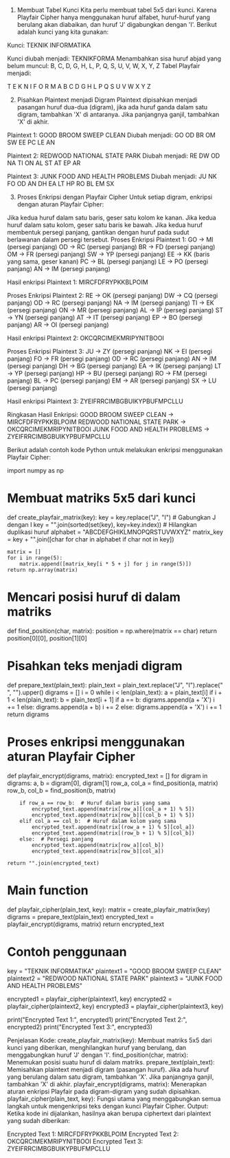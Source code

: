 1. Membuat Tabel Kunci
Kita perlu membuat tabel 5x5 dari kunci. Karena Playfair Cipher hanya menggunakan huruf alfabet, huruf-huruf yang berulang akan diabaikan, dan huruf 'J' digabungkan dengan 'I'. Berikut adalah kunci yang kita gunakan:

Kunci: TEKNIK INFORMATIKA

Kunci diubah menjadi: TEKNIKFORMA
Menambahkan sisa huruf abjad yang belum muncul: B, C, D, G, H, L, P, Q, S, U, V, W, X, Y, Z
Tabel Playfair menjadi:

T	E	K	N	I
F	O	R	M	A
B	C	D	G	H
L	P	Q	S	U
V	W	X	Y	Z

2. Pisahkan Plaintext menjadi Digram
Plaintext dipisahkan menjadi pasangan huruf dua-dua (digram), jika ada huruf ganda dalam satu digram, tambahkan 'X' di antaranya. Jika panjangnya ganjil, tambahkan 'X' di akhir.

Plaintext 1:
GOOD BROOM SWEEP CLEAN
Diubah menjadi:
GO OD BR OM SW EE PC LE AN

Plaintext 2:
REDWOOD NATIONAL STATE PARK
Diubah menjadi:
RE DW OD NA TI ON AL ST AT EP AR

Plaintext 3:
JUNK FOOD AND HEALTH PROBLEMS
Diubah menjadi:
JU NK FO OD AN DH EA LT HP RO BL EM SX

3. Proses Enkripsi dengan Playfair Cipher
Untuk setiap digram, enkripsi dengan aturan Playfair Cipher:

Jika kedua huruf dalam satu baris, geser satu kolom ke kanan.
Jika kedua huruf dalam satu kolom, geser satu baris ke bawah.
Jika kedua huruf membentuk persegi panjang, gantikan dengan huruf pada sudut berlawanan dalam persegi tersebut.
Proses Enkripsi Plaintext 1:
GO → MI (persegi panjang)
OD → RC (persegi panjang)
BR → FD (persegi panjang)
OM → FR (persegi panjang)
SW → YP (persegi panjang)
EE → KK (baris yang sama, geser kanan)
PC → BL (persegi panjang)
LE → PO (persegi panjang)
AN → IM (persegi panjang)

Hasil enkripsi Plaintext 1:
MIRCFDFRYPKKBLPOIM

Proses Enkripsi Plaintext 2:
RE → OK (persegi panjang)
DW → CQ (persegi panjang)
OD → RC (persegi panjang)
NA → IM (persegi panjang)
TI → EK (persegi panjang)
ON → MR (persegi panjang)
AL → IP (persegi panjang)
ST → YN (persegi panjang)
AT → IT (persegi panjang)
EP → BO (persegi panjang)
AR → OI (persegi panjang)

Hasil enkripsi Plaintext 2:
OKCQRCIMEKMRIPYNITBOOI

Proses Enkripsi Plaintext 3:
JU → ZY (persegi panjang)
NK → EI (persegi panjang)
FO → FR (persegi panjang)
OD → RC (persegi panjang)
AN → IM (persegi panjang)
DH → BG (persegi panjang)
EA → IK (persegi panjang)
LT → YP (persegi panjang)
HP → BU (persegi panjang)
RO → FM (persegi panjang)
BL → PC (persegi panjang)
EM → AR (persegi panjang)
SX → LU (persegi panjang)

Hasil enkripsi Plaintext 3:
ZYEIFRRCIMBGBUIKYPBUFMPCLLU

Ringkasan Hasil Enkripsi:
GOOD BROOM SWEEP CLEAN → MIRCFDFRYPKKBLPOIM
REDWOOD NATIONAL STATE PARK → OKCQRCIMEKMRIPYNITBOOI
JUNK FOOD AND HEALTH PROBLEMS → ZYEIFRRCIMBGBUIKYPBUFMPCLLU

Berikut adalah contoh kode Python untuk melakukan enkripsi menggunakan Playfair Cipher:

import numpy as np

# Membuat matriks 5x5 dari kunci
def create_playfair_matrix(key):
    key = key.replace("J", "I")  # Gabungkan J dengan I
    key = "".join(sorted(set(key), key=key.index))  # Hilangkan duplikasi huruf
    alphabet = "ABCDEFGHIKLMNOPQRSTUVWXYZ"
    matrix_key = key + "".join([char for char in alphabet if char not in key])
    
    matrix = []
    for i in range(5):
        matrix.append([matrix_key[i * 5 + j] for j in range(5)])
    return np.array(matrix)

# Mencari posisi huruf di dalam matriks
def find_position(char, matrix):
    position = np.where(matrix == char)
    return position[0][0], position[1][0]

# Pisahkan teks menjadi digram
def prepare_text(plain_text):
    plain_text = plain_text.replace("J", "I").replace(" ", "").upper()
    digrams = []
    i = 0
    while i < len(plain_text):
        a = plain_text[i]
        if i + 1 < len(plain_text):
            b = plain_text[i + 1]
            if a == b:
                digrams.append(a + 'X')
                i += 1
            else:
                digrams.append(a + b)
                i += 2
        else:
            digrams.append(a + 'X')
            i += 1
    return digrams

# Proses enkripsi menggunakan aturan Playfair Cipher
def playfair_encrypt(digrams, matrix):
    encrypted_text = []
    for digram in digrams:
        a, b = digram[0], digram[1]
        row_a, col_a = find_position(a, matrix)
        row_b, col_b = find_position(b, matrix)
        
        if row_a == row_b:  # Huruf dalam baris yang sama
            encrypted_text.append(matrix[row_a][(col_a + 1) % 5])
            encrypted_text.append(matrix[row_b][(col_b + 1) % 5])
        elif col_a == col_b:  # Huruf dalam kolom yang sama
            encrypted_text.append(matrix[(row_a + 1) % 5][col_a])
            encrypted_text.append(matrix[(row_b + 1) % 5][col_b])
        else:  # Persegi panjang
            encrypted_text.append(matrix[row_a][col_b])
            encrypted_text.append(matrix[row_b][col_a])
    
    return "".join(encrypted_text)

# Main function
def playfair_cipher(plain_text, key):
    matrix = create_playfair_matrix(key)
    digrams = prepare_text(plain_text)
    encrypted_text = playfair_encrypt(digrams, matrix)
    return encrypted_text

# Contoh penggunaan
key = "TEKNIK INFORMATIKA"
plaintext1 = "GOOD BROOM SWEEP CLEAN"
plaintext2 = "REDWOOD NATIONAL STATE PARK"
plaintext3 = "JUNK FOOD AND HEALTH PROBLEMS"

encrypted1 = playfair_cipher(plaintext1, key)
encrypted2 = playfair_cipher(plaintext2, key)
encrypted3 = playfair_cipher(plaintext3, key)

print("Encrypted Text 1:", encrypted1)
print("Encrypted Text 2:", encrypted2)
print("Encrypted Text 3:", encrypted3)


Penjelasan Kode:
create_playfair_matrix(key): Membuat matriks 5x5 dari kunci yang diberikan, menghilangkan huruf yang berulang, dan menggabungkan huruf 'J' dengan 'I'.
find_position(char, matrix): Menemukan posisi suatu huruf di dalam matriks.
prepare_text(plain_text): Memisahkan plaintext menjadi digram (pasangan huruf). Jika ada huruf yang berulang dalam satu digram, tambahkan 'X'. Jika panjangnya ganjil, tambahkan 'X' di akhir.
playfair_encrypt(digrams, matrix): Menerapkan aturan enkripsi Playfair pada digram-digram yang sudah dipisahkan.
playfair_cipher(plain_text, key): Fungsi utama yang menggabungkan semua langkah untuk mengenkripsi teks dengan kunci Playfair Cipher.
Output:
Ketika kode ini dijalankan, hasilnya akan berupa ciphertext dari plaintext yang sudah diberikan:

Encrypted Text 1: MIRCFDFRYPKKBLPOIM
Encrypted Text 2: OKCQRCIMEKMRIPYNITBOOI
Encrypted Text 3: ZYEIFRRCIMBGBUIKYPBUFMPCLLU
